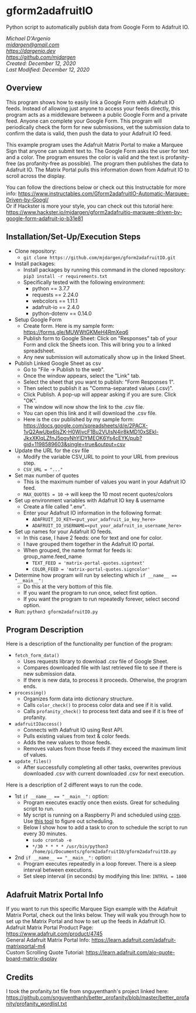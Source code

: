 # gform2adafruitIO
Python script to automatically publish data from Google Form to Adafruit IO.

*Michael D'Argenio  
mjdargen@gmail.com  
https://dargenio.dev  
https://github.com/mjdargen  
Created: December 12, 2020  
Last Modified: December 12, 2020*  

## Overview

This program shows how to easily link a Google Form with Adafruit IO feeds. Instead of allowing just anyone to access your feeds directly, this program acts as a middleware between a public Google Form and a private feed. Anyone can complete your Google Form. This program will periodically check the form for new submissions, vet the submission data to confirm the data is valid, then push the data to your Adafruit IO feed.  

This example program uses the Adafruit Matrix Portal to make a Marquee Sign that anyone can submit text to. The Google Form asks the user for text and a color. The program ensures the color is valid and the text is profanity-free (as profanity-free as possible). The program then publishes the data to Adafruit IO. The Matrix Portal pulls this information down from Adafruit IO to scroll across the display.

You can follow the directions below or check out this Instructable for more info: https://www.instructables.com/Gform2adafruitIO-Automatic-Marquee-Driven-by-Googl/  
Or if Hackster is more your style, you can check out this tutorial here: https://www.hackster.io/mjdargen/gform2adafruitio-marquee-driven-by-google-form-adafruit-io-b31e81

## Installation/Set-Up/Execution Steps
* Clone repository:
  * `git clone https://github.com/mjdargen/gform2adafruitIO.git`
* Install packages:
  * Install packages by running this command in the cloned repository: `pip3 install -r requirements.txt`
  * Specifically tested with the following environment:
      * python == 3.7.7
      * requests == 2.24.0
      * webcolors == 1.11.1
      * adafruit-io == 2.4.0
      * python-dotenv == 0.14.0
* Setup Google Form
  * Create form. Here is my sample form: https://forms.gle/MUWWtGKMeH4RmXeq6
  * Publish form to Google Sheet: Click on "Responses" tab of your Form and
  click the Sheets icon. This will bring you to a linked spreadsheet.
  * Any new submission will automatically show up in the linked Sheet.
* Publish Linked Google Sheet as csv
  * Go to "File -> Publish to the web".
  * Once the window appears, select the "Link" tab.
  * Select the sheet that you want to publish: "Form Responses 1".
  * Then select to publish it as "Comma-separated values (.csv)".
  * Click Publish. A pop-up will appear asking if you are sure. Click "OK".
  * The window will now show the link to the .csv file.
  * You can open this link and it will download the .csv file.
  * Here is the csv published by my sample form: https://docs.google.com/spreadsheets/d/e/2PACX-1vQ2AwUbx6lsZK-H0WjvcF1Bu2VUlsN4ir8kMD10xSEkl-JkxXKlqLZfnJ5pgyNhYIDYMEOK6Ys4cEYK/pub?gid=1198589603&single=true&output=csv
* Update the URL for the csv file
  * Modify the variable CSV_URL to point to your URL from previous step.
  * `CSV_URL = "..."`
* Set max number of quotes
  * This is the maximum number of values you want in your Adafruit IO feed.
  * `MAX_QUOTES = 10` -> will keep the 10 most recent quotes/colors
* Set up environment variables with Adafruit IO key & username
  * Create a file called ".env".
  * Enter your Adafruit IO information in the following format:
      * `ADAFRUIT_IO_KEY=<put_your_adafruit_io_key_here>`
      * `ADAFRUIT_IO_USERNAME=<put_your_adafruit_io_username_here>`
* Set up names for your Adafruit IO feeds.
  * In this case, I have 2 feeds: one for text and one for color.
  * I have grouped them together in the Adafruit IO portal.
  * When grouped, the name format for feeds is: group_name.feed_name
      * `TEXT_FEED = 'matrix-portal-quotes.signtext'`
      * `COLOR_FEED = 'matrix-portal-quotes.signcolor'`
* Determine how program will run by selecting which `if __name__ == "__main__":`
  * Do this at the very bottom of this file.
  * If you want the program to run once, select first option.
  * If you want the program to run repeatedly forever, select second option.
* Run: `python3 gform2adafruitIO.py`


## Program Description
Here is a description of the functionality per function of the program:
* `fetch_form_data()`
  * Uses requests library to download .csv file of Google Sheet.
  * Compares downloaded file with last retrieved file to see if there is new submission data.
  * If there is new data, to process it proceeds. Otherwise, the program ends.
* `processing()`
  * Organizes form data into dictionary structure.
  * Calls `color_check()` to process color data and see if it is valid.
  * Calls `profanity_check()` to process text data and see if it is free of profanity.
* `adafruitIOaccess()`
  * Connects with Adafruit IO using Rest API.
  * Pulls existing values from text & color feeds.
  * Adds the new values to those feeds.
  * Removes values from those feeds if they exceed the maximum limit of values.
* `update_files()`
  * After successfully completing all other tasks, overwrites previous downloaded .csv with current downloaded .csv for next execution.  

Here is a description of 2 different ways to run the code.
* 1st `if __name__ == "__main__":` option:
  * Program executes exactly once then exists. Great for scheduling script to run.
  * My script is running on a Raspberry Pi and scheduled using [cron](https://www.raspberrypi.org/documentation/linux/usage/cron.md). Use [this tool](https://crontab.guru/) to figure out scheduling.
  * Below I show how to add a task to cron to schedule the script to run every 30 minutes.
    * `sudo crontab -e`
    * `*/30 * * * * /usr/bin/python3 /home/pi/Documents/gform2adafruitIO/gform2adafruitIO.py`
* 2nd `if __name__ == "__main__":` option:
  * Program executes repeatedly in a loop forever. There is a sleep interval between executions.
  * Set sleep interval (in seconds) by modifying this line: `INTRVL = 1800`


## Adafruit Matrix Portal Info
If you want to run this specific Marquee Sign example with the Adafruit Matrix Portal, check out the links below. They will walk you through how to set up the Matrix Portal and how to set up the feeds in Adafruit IO.  
Adafruit Matrix Portal Product Page: https://www.adafruit.com/product/4745  
General Adafruit Matrix Portal Info: https://learn.adafruit.com/adafruit-matrixportal-m4  
Custom Scrolling Quote Tutorial: https://learn.adafruit.com/aio-quote-board-matrix-display  


## Credits
I took the profanity.txt file from snguyenthanh's project linked here: https://github.com/snguyenthanh/better_profanity/blob/master/better_profanity/profanity_wordlist.txt
